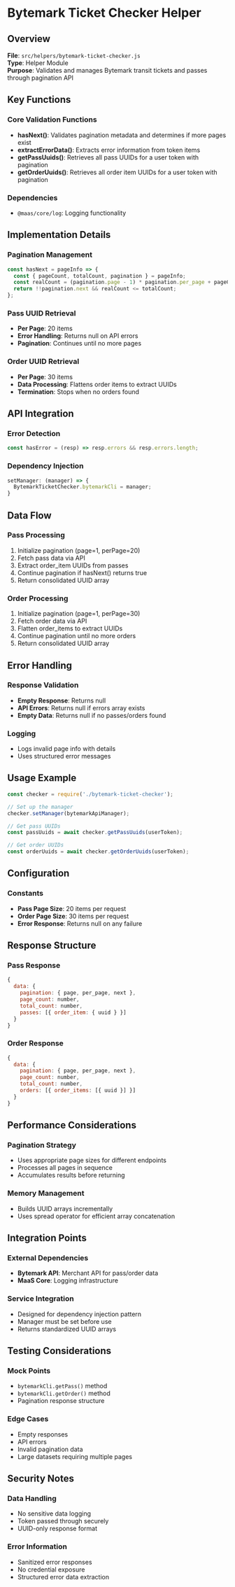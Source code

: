 # Bytemark Ticket Checker Helper

## Overview
**File**: `src/helpers/bytemark-ticket-checker.js`  
**Type**: Helper Module  
**Purpose**: Validates and manages Bytemark transit tickets and passes through pagination API

## Key Functions

### Core Validation Functions
- **hasNext()**: Validates pagination metadata and determines if more pages exist
- **extractErrorData()**: Extracts error information from token items
- **getPassUuids()**: Retrieves all pass UUIDs for a user token with pagination
- **getOrderUuids()**: Retrieves all order item UUIDs for a user token with pagination

### Dependencies
- `@maas/core/log`: Logging functionality

## Implementation Details

### Pagination Management
```javascript
const hasNext = pageInfo => {
  const { pageCount, totalCount, pagination } = pageInfo;
  const realCount = (pagination.page - 1) * pagination.per_page + pageCount;
  return !!pagination.next && realCount <= totalCount;
};
```

### Pass UUID Retrieval
- **Per Page**: 20 items
- **Error Handling**: Returns null on API errors
- **Pagination**: Continues until no more pages

### Order UUID Retrieval  
- **Per Page**: 30 items
- **Data Processing**: Flattens order items to extract UUIDs
- **Termination**: Stops when no orders found

## API Integration

### Error Detection
```javascript
const hasError = (resp) => resp.errors && resp.errors.length;
```

### Dependency Injection
```javascript
setManager: (manager) => {
  BytemarkTicketChecker.bytemarkCli = manager;
}
```

## Data Flow

### Pass Processing
1. Initialize pagination (page=1, perPage=20)
2. Fetch pass data via API
3. Extract order_item UUIDs from passes
4. Continue pagination if hasNext() returns true
5. Return consolidated UUID array

### Order Processing
1. Initialize pagination (page=1, perPage=30) 
2. Fetch order data via API
3. Flatten order_items to extract UUIDs
4. Continue pagination until no more orders
5. Return consolidated UUID array

## Error Handling

### Response Validation
- **Empty Response**: Returns null
- **API Errors**: Returns null if errors array exists
- **Empty Data**: Returns null if no passes/orders found

### Logging
- Logs invalid page info with details
- Uses structured error messages

## Usage Example

```javascript
const checker = require('./bytemark-ticket-checker');

// Set up the manager
checker.setManager(bytemarkApiManager);

// Get pass UUIDs
const passUuids = await checker.getPassUuids(userToken);

// Get order UUIDs  
const orderUuids = await checker.getOrderUuids(userToken);
```

## Configuration

### Constants
- **Pass Page Size**: 20 items per request
- **Order Page Size**: 30 items per request
- **Error Response**: Returns null on any failure

## Response Structure

### Pass Response
```javascript
{
  data: {
    pagination: { page, per_page, next },
    page_count: number,
    total_count: number,
    passes: [{ order_item: { uuid } }]
  }
}
```

### Order Response  
```javascript
{
  data: {
    pagination: { page, per_page, next },
    page_count: number,
    total_count: number,
    orders: [{ order_items: [{ uuid }] }]
  }
}
```

## Performance Considerations

### Pagination Strategy
- Uses appropriate page sizes for different endpoints
- Processes all pages in sequence
- Accumulates results before returning

### Memory Management
- Builds UUID arrays incrementally
- Uses spread operator for efficient array concatenation

## Integration Points

### External Dependencies
- **Bytemark API**: Merchant API for pass/order data
- **MaaS Core**: Logging infrastructure

### Service Integration
- Designed for dependency injection pattern
- Manager must be set before use
- Returns standardized UUID arrays

## Testing Considerations

### Mock Points
- `bytemarkCli.getPass()` method
- `bytemarkCli.getOrder()` method
- Pagination response structure

### Edge Cases
- Empty responses
- API errors
- Invalid pagination data
- Large datasets requiring multiple pages

## Security Notes

### Data Handling
- No sensitive data logging
- Token passed through securely
- UUID-only response format

### Error Information
- Sanitized error responses
- No credential exposure
- Structured error data extraction